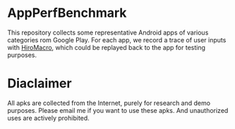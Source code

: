 # AppPerfBenchmark
This repository collects some representative Android apps of various categories rom Google Play.
For each app, we record a trace of user inputs with [HiroMacro](https://play.google.com/store/apps/details?id=com.prohiro.macro&hl=en), which could be replayed back to the app for testing purposes.

# Diaclaimer
All apks are collected from the Internet, purely for research and demo purposes.
Please email me if you want to use these apks.
And unauthorized uses are actively prohibited. 
